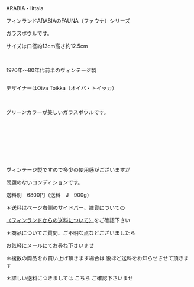 <link rel="stylesheet" type="text/css" href="/assets/css/styles.css">

ARABIA・Iittala

フィンランドARABIAのFAUNA（ファウナ）シリーズ

ガラスボウルです。

サイズは口径約13cm高さ約12.5cm

<img alt="" src="http://blog.cnobi.jp/v1/blog/user/71e35865e9e62f3f9d70420d6124d2ab/1491133573"/>    

1970年〜80年代前半のヴィンテージ製

<img alt="" src="http://blog.cnobi.jp/v1/blog/user/71e35865e9e62f3f9d70420d6124d2ab/1491133574"/> 

デザイナーはOiva Toikka（オイバ・トイッカ） 

 <img alt="" src="http://blog.cnobi.jp/v1/blog/user/71e35865e9e62f3f9d70420d6124d2ab/1491133576"/> 

グリーンカラーが美しいガラスボウルです。

<img alt="" src="http://blog.cnobi.jp/v1/blog/user/71e35865e9e62f3f9d70420d6124d2ab/1491133577"/>

   

<img alt="" src="http://blog.cnobi.jp/v1/blog/user/71e35865e9e62f3f9d70420d6124d2ab/1491133581"/>

 <img alt="" src="http://blog.cnobi.jp/v1/blog/user/71e35865e9e62f3f9d70420d6124d2ab/1491133586"/>

     <img alt="" src="http://blog.cnobi.jp/v1/blog/user/71e35865e9e62f3f9d70420d6124d2ab/1491133580"/>   

ヴィンテージ製ですので多少の使用感がございますが

問題のないコンディションです。

送料別　6800円（送料　J　900g）

＊送料はページ右側のサイドバー、雑貨についての

[〈フィンランドからの送料について〉](https://dkzakka.github.io/2005/03/31/雑貨について.html)をご確認下さい

＊商品についてご質問、ご不明な点などございましたら

お気軽にメールにてお尋ね下さいませ

＊複数の商品をお買い上げ頂きます場合は
後ほど送料をお知らせさせて頂きます

＊詳しい送料につきましては
こちら
ご確認下さいませ